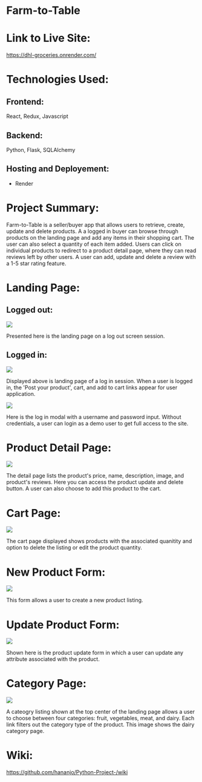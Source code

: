 # Farm-to-Table

# Link to Live Site:

https://dhl-groceries.onrender.com/

# Technologies Used:

## Frontend:

React, Redux, Javascript

## Backend:

Python, Flask, SQLAlchemy

## Hosting and Deployement:

- Render

# Project Summary:

Farm-to-Table is a seller/buyer app that allows users to retrieve, create, update and delete products. A a logged in buyer can browse through products on the landing page and add any items in their shopping cart. The user can also select a quantity of each item added. Users can click on individual products to redirect to a product detail page, where they can read reviews left by other users. A user can add, update and delete a review with a 1-5 star rating feature.

# Landing Page:

## Logged out:

![](https://res.cloudinary.com/dsu4khzr3/image/upload/v1687561103/86abfe242a76a318d851157875783bd3_xwob5k.jpg)

Presented here is the landing page on a log out screen session.

## Logged in:

![](https://res.cloudinary.com/dwphwqyrn/image/upload/v1689806696/Screen_Shot_2023-07-19_at_3.28.19_PM_hlnlts.png)

Displayed above is landing page of a log in session. When a user is logged in, the 'Post your product', cart, and add to cart links appear for user application.

![](https://res.cloudinary.com/dsu4khzr3/image/upload/v1687561151/382a27873f614e9afc36a8649e36a1af_tygxzz.png)

Here is the log in modal with a username and password input. Without credentials, a user can login as a demo user to get full access to the site.

# Product Detail Page:

![](https://res.cloudinary.com/dsu4khzr3/image/upload/v1687561184/65932baefc3e908755f1d00763d2ea10_rx7fmg.png)

The detail page lists the product's price, name, description, image, and product's reviews. Here you can access the product update and delete button. A user can also choose to add this product to the cart.

# Cart Page:

![](https://res.cloudinary.com/dsu4khzr3/image/upload/v1687561281/1cfba1f6f8d583b91ee23e0f720f568c_h3uqqo.png)

The cart page displayed shows products with the associated quanitity and option to delete the listing or edit the product quantity.

# New Product Form:

![](https://res.cloudinary.com/dwphwqyrn/image/upload/v1689806692/Screen_Shot_2023-07-19_at_3.43.31_PM_bpczli.png)

This form allows a user to create a new product listing.

# Update Product Form:

![](https://res.cloudinary.com/dwphwqyrn/image/upload/v1689806692/Screen_Shot_2023-07-19_at_3.43.55_PM_snxw6b.png)

Shown here is the product update form in which a user can update any attribute associated with the product.

# Category Page:

![](https://res.cloudinary.com/dwphwqyrn/image/upload/v1689806698/Screen_Shot_2023-07-19_at_3.34.03_PM_ntwgeo.png)

A cateogry listing shown at the top center of the landing page allows a user to choose between four categories: fruit, vegetables, meat, and dairy. Each link filters out the category type of the product. This image shows the dairy category page.

# Wiki:

https://github.com/hananjo/Python-Project-/wiki
